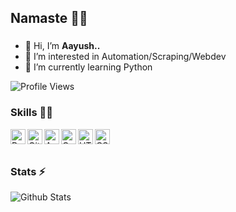 ## Namaste 🙏🏻
###
- 👋 Hi, I’m **Aayush..**
- 👀 I’m interested in Automation/Scraping/Webdev
- 🌱 I’m currently learning Python

![Profile Views](https://hits.seeyoufarm.com/api/count/incr/badge.svg?url=https://github.com/aayush-commits/&title=Profile%20Views)


### Skills 👨‍💻

<img align="left" alt="Python" width="24px" src="https://cdn.jsdelivr.net/npm/simple-icons@3.2.0/icons/python.svg" />
<img align="left" alt="GitHub" width="24px" src="https://cdn.jsdelivr.net/npm/simple-icons@3.2.0/icons/github.svg" />
<img align="left" alt="Android" width="24px" src="https://cdn.jsdelivr.net/npm/simple-icons@3.2.0/icons/android.svg" />
<img align="left" alt="C++" width="24px" src="https://cdn.jsdelivr.net/npm/simple-icons@3.2.0/icons/cplusplus.svg" />
<img align="left" alt="HTML" width="24px" src="https://cdn.jsdelivr.net/npm/simple-icons@3.2.0/icons/html5.svg" />
<img align="left" alt="CSS" width="24px" src="https://cdn.jsdelivr.net/npm/simple-icons@3.2.0/icons/css3.svg" />
</br>
</br>

### Stats ⚡️

![Github Stats](https://github-stats-alpha.vercel.app/api/?username=aayush-commits&tc=333&ic=333)

<!---
aayush572/aayush572 is a ✨ special ✨ repository because its `README.md` (this file) appears on your GitHub profile.
You can click the Preview link to take a look at your changes.
--->
